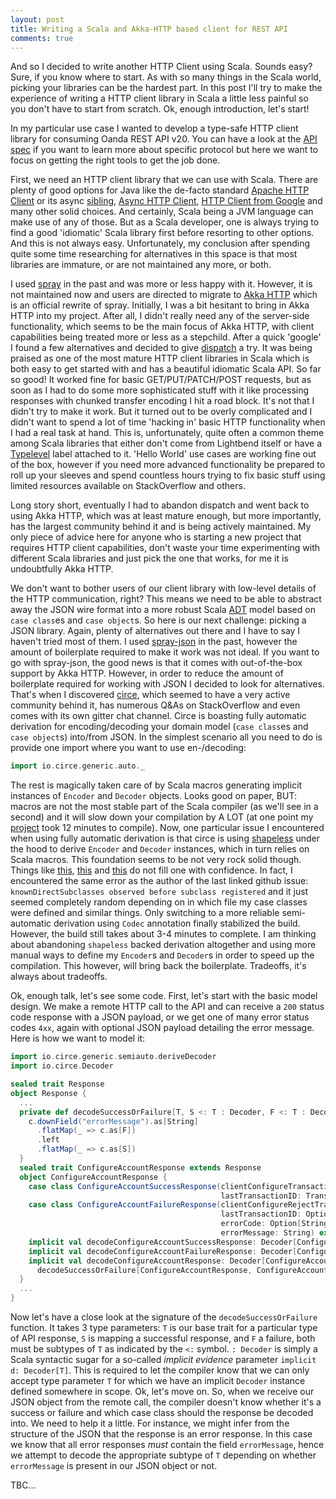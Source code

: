 ```yaml
---
layout: post
title: Writing a Scala and Akka-HTTP based client for REST API
comments: true
---
```


And so I decided to write another HTTP Client using Scala. Sounds easy? Sure, if you know where to start. As with so many things in the Scala world, picking your libraries can be the hardest part. In this post I'll try to make the experience of writing a HTTP client library in Scala a little less painful so you don't have to start from scratch. Ok, enough introduction, let's start!

In my particular use case I wanted to develop a type-safe HTTP client library for consuming Oanda REST API v20. You can have a look at the [API spec](http://developer.oanda.com/rest-live-v20/introduction) if you want to learn more about specific protocol but here we want to focus on getting the right tools to get the job done.

First, we need an HTTP client library that we can use with Scala. There are plenty of good options for Java like the de-facto standard [Apache HTTP Client](http://hc.apache.org/httpcomponents-client-5.0.x/index.html) or its async [sibling](https://hc.apache.org/httpcomponents-asyncclient-4.1.x/index.html), [Async HTTP Client](https://github.com/AsyncHttpClient/async-http-client), [HTTP Client from Google](https://github.com/google/google-http-java-client) and many other solid choices. And certainly, Scala being a JVM language can make use of any of those. But as a Scala developer, one is always trying to find a good 'idiomatic' Scala library first before resorting to other options. And this is not always easy. Unfortunately, my conclusion after spending quite some time researching for alternatives in this space is that most libraries are immature, or are not maintained any more, or both.

I used [spray](http://spray.io) in the past and was more or less happy with it. However, it is not maintained now and users are directed to migrate to [Akka HTTP](http://doc.akka.io/docs/akka-http/current/scala.html) which is an official rewrite of spray. Initially, I was a bit hesitant to bring in Akka HTTP into my project. After all, I didn't really need any of the server-side functionality, which seems to be the main focus of Akka HTTP, with client capabilities being treated more or less as a stepchild. After a quick 'google' I found a few alternatives and decided to give [dispatch](https://github.com/dispatch/reboot) a try. It was being praised as one of the most mature HTTP client libraries in Scala which is both easy to get started with and has a beautiful idiomatic Scala API. So far so good! It worked fine for basic GET/PUT/PATCH/POST requests, but as soon as I had to do some more sophisticated stuff with it like processing responses with chunked transfer encoding I hit a road block. It's not that I didn't try to make it work. But it turned out to be overly complicated and I didn't want to spend a lot of time 'hacking in' basic HTTP functionality when I had a real task at hand. This is, unfortunately, quite often a common theme among Scala libraries that either don't come from Lightbend itself or have a [Typelevel](http://typelevel.org) label attached to it. 'Hello World' use cases are working fine out of the box, however if you need more advanced functionality be prepared to roll up your sleeves and spend countless hours trying to fix basic stuff using limited resources available on StackOverflow and others.

Long story short, eventually I had to abandon dispatch and went back to using Akka HTTP, which was at least mature enough, but more importantly, has the largest community behind it and is being actively maintained. My only piece of advice here for anyone who is starting a new project that requires HTTP client capabilities, don't waste your time experimenting with different Scala libraries and just pick the one that works, for me it is undoubtfully Akka HTTP.

We don't want to bother users of our client library with low-level details of the HTTP communication, right? This means we need to be able to abstract away the JSON wire format into a more robust Scala [ADT](https://en.wikipedia.org/wiki/Algebraic_data_type) model based on `case class`es and `case object`s. So here is our next challenge: picking a JSON library. Again, plenty of alternatives out there and I have to say I haven't tried most of them. I used [spray-json](https://github.com/spray/spray-json) in the past, however the amount of boilerplate required to make it work was not ideal. If you want to go with spray-json, the good news is that it comes with out-of-the-box support by Akka HTTP. However, in order to reduce the amount of boilerplate required for working with JSON I decided to look for alternatives. That's when I discovered [circe](https://github.com/circe/circe), which seemed to have a very active community behind it, has numerous Q&As on StackOverflow and even comes with its own gitter chat channel. Circe is boasting fully automatic derivation for encoding/decoding your domain model (`case class`es and `case object`s) into/from JSON. In the simplest scenario all you need to do is provide one import where you want to use en-/decoding:

```scala
import io.circe.generic.auto._
```

The rest is magically taken care of by Scala macros generating implicit instances of `Encoder` and `Decoder` objects. Looks good on paper, BUT: macros are not the most stable part of the Scala compiler (as we'll see in a second) and it will slow down your compilation by A LOT (at one point my [project](https://github.com/msilb/scalanda-v20) took 12 minutes to compile). Now, one particular issue I encountered when using fully automatic derivation is that circe is using [shapeless](https://github.com/milessabin/shapeless) under the hood to derive `Encoder` and `Decoder` instances, which in turn relies on Scala macros. This foundation seems to be not very rock solid though. Things like [this](https://issues.scala-lang.org/browse/SI-7046), [this](https://issues.scala-lang.org/browse/SI-7567) and [this](https://github.com/lloydmeta/enumeratum/issues/90) do not fill one with confidence. In fact, I encountered the same error as the author of the last linked github issue: `knownDirectSubclasses observed before subclass registered` and it just seemed completely random depending on in which file my case classes were defined and similar things. Only switching to a more reliable semi-automatic derivation using `Codec` annotation finally stabilized the build. However, the build still takes about 3-4 minutes to complete. I am thinking about abandoning `shapeless` backed derivation altogether and using more manual ways to define my `Encoder`s and `Decoder`s in order to speed up the compilation. This however, will bring back the boilerplate. Tradeoffs, it's always about tradeoffs.

Ok, enough talk, let's see some code. First, let's start with the basic model design. We make a remote HTTP call to the API and can receive a `200` status code response with a JSON payload, or we get one of many error status codes `4xx`, again with optional JSON payload detailing the error message. Here is how we want to model it:

```scala
import io.circe.generic.semiauto.deriveDecoder
import io.circe.Decoder

sealed trait Response
object Response {
  ...
  private def decodeSuccessOrFailure[T, S <: T : Decoder, F <: T : Decoder]: Decoder[T] = Decoder.instance { c =>
    c.downField("errorMessage").as[String]
      .flatMap(_ => c.as[F])
      .left
      .flatMap(_ => c.as[S])
  }
  sealed trait ConfigureAccountResponse extends Response
  object ConfigureAccountResponse {
    case class ConfigureAccountSuccessResponse(clientConfigureTransaction: ClientConfigureTransaction,
                                               lastTransactionID: TransactionID) extends ConfigureAccountResponse
    case class ConfigureAccountFailureResponse(clientConfigureRejectTransaction: Option[ClientConfigureRejectTransaction],
                                               lastTransactionID: Option[TransactionID],
                                               errorCode: Option[String],
                                               errorMessage: String) extends ConfigureAccountResponse
    implicit val decodeConfigureAccountSuccessResponse: Decoder[ConfigureAccountSuccessResponse] = deriveDecoder
    implicit val decodeConfigureAccountFailureResponse: Decoder[ConfigureAccountFailureResponse] = deriveDecoder
    implicit val decodeConfigureAccountResponse: Decoder[ConfigureAccountResponse] =
      decodeSuccessOrFailure[ConfigureAccountResponse, ConfigureAccountSuccessResponse, ConfigureAccountFailureResponse]
  }
  ...
}
```

Now let's have a close look at the signature of the `decodeSuccessOrFailure` function. It takes 3 type parameters: `T` is our base trait for a particular type of API response, `S` is mapping a successful response, and `F` a failure, both must be subtypes of `T` as indicated by the `<:` symbol. `: Decoder` is simply a Scala syntactic sugar for a so-called _implicit evidence_ parameter `implicit d: Decoder[T]`. This is required to let the compiler know that we can only accept type parameter `T` for which we have an implicit `Decoder` instance defined somewhere in scope. Ok, let's move on. So, when we receive our JSON object from the remote call, the compiler doesn't know whether it's a success or failure and which case class should the response be decoded into. We need to help it a little. For instance, we might infer from the structure of the JSON that the response is an error response. In this case we know that all error responses _must_ contain the field `errorMessage`, hence we attempt to decode the appropriate subtype of `T` depending on whether `errorMessage` is present in our JSON object or not.

TBC...
